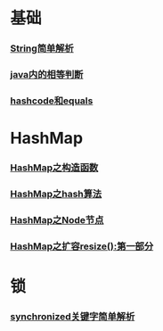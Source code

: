 # 基础

### [String简单解析](./String简单解析.md)

### [java内的相等判断](./javaequal.md)

### [hashcode和equals](./hashcodeequals.md)

# HashMap

###  [HashMap之构造函数](./hashmap.md)

### [HashMap之hash算法](hashmap_hash.md)

### [HashMap之Node节点](hashmap_node.md)

### [HashMap之扩容resize():第一部分](hashmap_resize1.md)

# 锁

### [synchronized关键字简单解析](synchronized.md)

